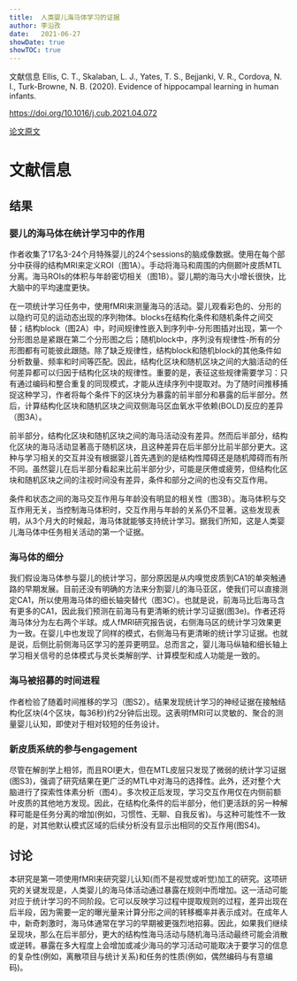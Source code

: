 ```yaml
---
title:  人类婴儿海马体学习的证据
author: 李沿孜
date:   2021-06-27
showDate: true 
showTOC: true
---
```

文献信息 Ellis, C. T., Skalaban, L. J., Yates, T. S., Bejjanki, V. R., Cordova, N. I., Turk-Browne, N. B. (2020). Evidence of hippocampal learning in human infants.

https://doi.org/10.1016/j.cub.2021.04.072

[论文原文](../Source_Files/2021-06-27-LYZ2.pdf)

# 文献信息
## 结果
### 婴儿的海马体在统计学习中的作用
作者收集了17名3-24个月特殊婴儿的24个sessions的脑成像数据。使用在每个部分中获得的结构MRI来定义ROI（图1A）。手动将海马和周围的内侧颞叶皮质MTL分离。海马ROIs的体积与年龄密切相关（图1B）。婴儿期的海马大小增长很快，比大脑中的平均速度更快。

在一项统计学习任务中，使用fMRI来测量海马的活动。婴儿观看彩色的、分形的以隐约可见的运动态出现的序列物体。blocks在结构化条件和随机条件之间交替；结构block（图2A）中，时间规律性嵌入到序列中-分形图插对出现，第一个分形图总是紧跟在第二个分形图之后；随机block中，序列没有规律性-所有的分形图都有可能彼此跟随。除了缺乏规律性，结构block和随机block的其他条件如分析数量、频率和时间等匹配。因此，结构化区块和随机区块之间的大脑活动的任何差异都可以归因于结构化区块的规律性。重要的是，表征这些规律需要学习：只有通过编码和整合重复的同现模式，才能从连续序列中提取对。为了随时间推移捕捉这种学习，作者将每个条件下的区块分为暴露的前半部分和暴露的后半部分。然后，计算结构化区块和随机区块之间双侧海马区血氧水平依赖(BOLD)反应的差异（图3A）。

前半部分，结构化区块和随机区块之间的海马活动没有差异。然而后半部分，结构化区块的海马活动显著高于随机区块，且这种差异在后半部分比前半部分更大。这种与学习相关的交互并没有根据婴儿首先遇到的是结构性障碍还是随机障碍而有所不同。虽然婴儿在后半部分看起来比前半部分少，可能是厌倦或疲劳，但结构化区块和随机区块之间的注视时间没有差异，条件和部分之间的也没有交互作用。

条件和状态之间的海马交互作用与年龄没有明显的相关性（图3B）。海马体积与交互作用无关，当控制海马体积时，交互作用与年龄的关系仍不显著。这些发现表明，从3个月大的时候起，海马体就能够支持统计学习。据我们所知，这是人类婴儿海马体中任务相关活动的第一个证据。

### 海马体的细分
我们假设海马体参与婴儿的统计学习，部分原因是从内嗅觉皮质到CA1的单突触通路的早期发展。目前还没有明确的方法来分割婴儿的海马亚区，使我们可以直接测定CA1，所以使用海马体的细长轴突替代（图3C）。也就是说，前海马比后海马含有更多的CA1，因此我们预测在前海马有更清晰的统计学习证据(图3e)。作者还将海马体分为左右两个半球。成人fMRI研究报告说，右侧海马区的统计学习效果更为一致。在婴儿中也发现了同样的模式，右侧海马有更清晰的统计学习证据。也就是说，后侧比前侧海马区学习的差异更明显。总而言之，婴儿海马纵轴和细长轴上学习相关信号的总体模式与灵长类解剖学、计算模型和成人功能是一致的。
### 海马被招募的时间进程
作者检验了随着时间推移的学习（图S2）。结果发现统计学习的神经证据在接触结构化区块(4个区块，每36秒)约2分钟后出现。这表明fMRI可以灵敏的、聚合的测量婴儿认知，即使对于相对较短的任务设计。
### 新皮质系统的参与engagement
尽管在解剖学上相邻，而且ROI更大，但在MTL皮层只发现了微弱的统计学习证据(图S3)，强调了研究结果在更广泛的MTL中对海马的选择性。此外，还对整个大脑进行了探索性体素分析（图4）。多次校正后发现，学习交互作用仅在内侧前额叶皮质的其他地方发现。因此，在结构化条件的后半部分，他们更活跃的另一种解释可能是任务分离的增加(例如，习惯性、无聊、自我反省)。与这种可能性不一致的是，对其他默认模式区域的后续分析没有显示出相同的交互作用(图S4)。
## 讨论
本研究是第一项使用fMRI来研究婴儿认知(而不是视觉或听觉)加工的研究。这项研究的关键发现是，人类婴儿的海马体活动通过暴露在规则中而增加。这一活动可能对应于统计学习的不同阶段。它可以反映学习过程中提取规则的过程，差异出现在后半段，因为需要一定的曝光量来计算分形之间的转移概率并表示成对。在成年人中，新奇刺激时，海马体通常在学习的早期被更强烈地招募。因此，如果我们继续呈现块，那么在后半部分，更大的结构性海马活动与随机海马活动最终可能会消散或逆转。暴露在多大程度上会增加或减少海马的学习活动可能取决于要学习的信息的复杂性(例如，离散项目与统计关系)和任务的性质(例如，偶然编码与有意编码)。